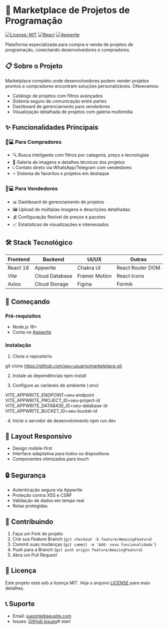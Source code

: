 # 🚀 Marketplace de Projetos de Programação

[![License: MIT](https://img.shields.io/badge/License-MIT-blue.svg)](https://opensource.org/licenses/MIT)
[![React](https://img.shields.io/badge/React-18.2.0-%2361DAFB)](https://react.dev/)
[![Appwrite](https://img.shields.io/badge/Appwrite-1.3.0-%23EB5424)](https://appwrite.io/)

Plataforma especializada para compra e venda de projetos de programação, conectando desenvolvedores e compradores.

## 📋 Sobre o Projeto

Marketplace completo onde desenvolvedores podem vender projetos prontos e compradores encontram soluções personalizáveis. Oferecemos:

- Catálogo de projetos com filtros avançados
- Sistema seguro de comunicação entre partes
- Dashboard de gerenciamento para vendedores
- Visualização detalhada de projetos com galeria multimídia

## ✨ Funcionalidades Principais

### 👨💻 Para Compradores
- 🔍 Busca inteligente com filtros por categoria, preço e tecnologias
- 📸 Galeria de imagens e detalhes técnicos dos projetos
- 📞 Contato direto via WhatsApp/Telegram com vendedores
- ⭐ Sistema de favoritos e projetos em destaque

### 👩💻 Para Vendedores
- 📊 Dashboard de gerenciamento de projetos
- 🖼️ Upload de múltiplas imagens e descrições detalhadas
- 💰 Configuração flexível de preços e pacotes
- 📈 Estatísticas de visualizações e interessados

## 🛠️ Stack Tecnológico

| Frontend           | Backend          | UI/UX           | Outras           |
|--------------------|------------------|-----------------|------------------|
| React 18           | Appwrite         | Chakra UI       | React Router DOM |
| Vite               | Cloud Database   | Framer Motion   | React Icons      |
| Axios              | Cloud Storage    | Figma           | Formik           |

## 🚀 Começando

### Pré-requisitos
- Node.js 16+
- Conta no [Appwrite](https://appwrite.io/)

### Instalação

1. Clone o repositório

git clone https://github.com/seu-usuario/marketplace.git

2. Instale as dependências
npm install

3. Configure as variáveis de ambiente (.env)

VITE_APPWRITE_ENDPOINT=seu-endpoint
VITE_APPWRITE_PROJECT_ID=seu-project-id
VITE_APPWRITE_DATABASE_ID=seu-database-id
VITE_APPWRITE_BUCKET_ID=seu-bucket-id

4. Inicie o servidor de desenvolvimento
npm run dev

## 📱 Layout Responsivo

- Design mobile-first
- Interface adaptativa para todos os dispositivos
- Componentes otimizados para touch

## 🔒 Segurança

- Autenticação segura via Appwrite
- Proteção contra XSS e CSRF
- Validação de dados em tempo real
- Rotas protegidas

## 🤝 Contribuindo

1. Faça um Fork do projeto
2. Crie sua Feature Branch (`git checkout -b feature/AmazingFeature`)
3. Commit suas mudanças (`git commit -m 'Add: nova funcionalidade'`)
4. Push para a Branch (`git push origin feature/AmazingFeature`)
5. Abra um Pull Request

## 📄 Licença

Este projeto está sob a licença MIT. Veja o arquivo [LICENSE](LICENSE) para mais detalhes.

## 📞 Suporte

- Email: suporte@seusite.com
- Issues: [GitHub Issues](https://github.com/seu-usuario/marketplace/issues)#   s t a r t  
 